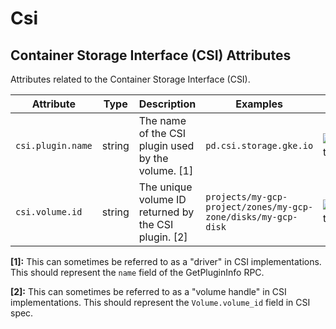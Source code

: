 <!--- Hugo front matter used to generate the website version of this page:
--->

<!-- NOTE: THIS FILE IS AUTOGENERATED. DO NOT EDIT BY HAND. -->
<!-- see templates/registry/markdown/attribute_namespace.md.j2 -->

# Csi

## Container Storage Interface (CSI) Attributes

Attributes related to the Container Storage Interface (CSI).

| Attribute         | Type   | Description                                          | Examples                                                      | Stability                                                        |
| ----------------- | ------ | ---------------------------------------------------- | ------------------------------------------------------------- | ---------------------------------------------------------------- |
| `csi.plugin.name` | string | The name of the CSI plugin used by the volume. [1]   | `pd.csi.storage.gke.io`                                       | ![Experimental](https://img.shields.io/badge/-experimental-blue) |
| `csi.volume.id`   | string | The unique volume ID returned by the CSI plugin. [2] | `projects/my-gcp-project/zones/my-gcp-zone/disks/my-gcp-disk` | ![Experimental](https://img.shields.io/badge/-experimental-blue) |

**[1]:** This can sometimes be referred to as a "driver" in CSI implementations. This should represent the `name` field of the GetPluginInfo RPC.

**[2]:** This can sometimes be referred to as a "volume handle" in CSI implementations. This should represent the `Volume.volume_id` field in CSI spec.
